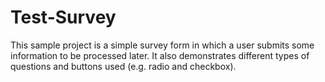 # Test-Survey
This sample project is a simple survey form in which a user submits some information to be processed later.  It also demonstrates different types of questions and buttons used (e.g. radio and checkbox).
